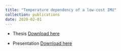 ```yaml
---
title: "Temperature dependency of a low-cost IMU"
collection: publications
date: 2020-02-01
---
```

* Thesis [Download here](https://github.com/dyx1994/Temperature-dependency-of-a-low-cost-IMU/blob/main/Doc/MasterThesis_YONGXU_DUAN.pdf)
  

* Presentation [Download here](https://github.com/dyx1994/Temperature-dependency-of-a-low-cost-IMU/blob/main/Doc/MasterThesis_Duan.pptx)
